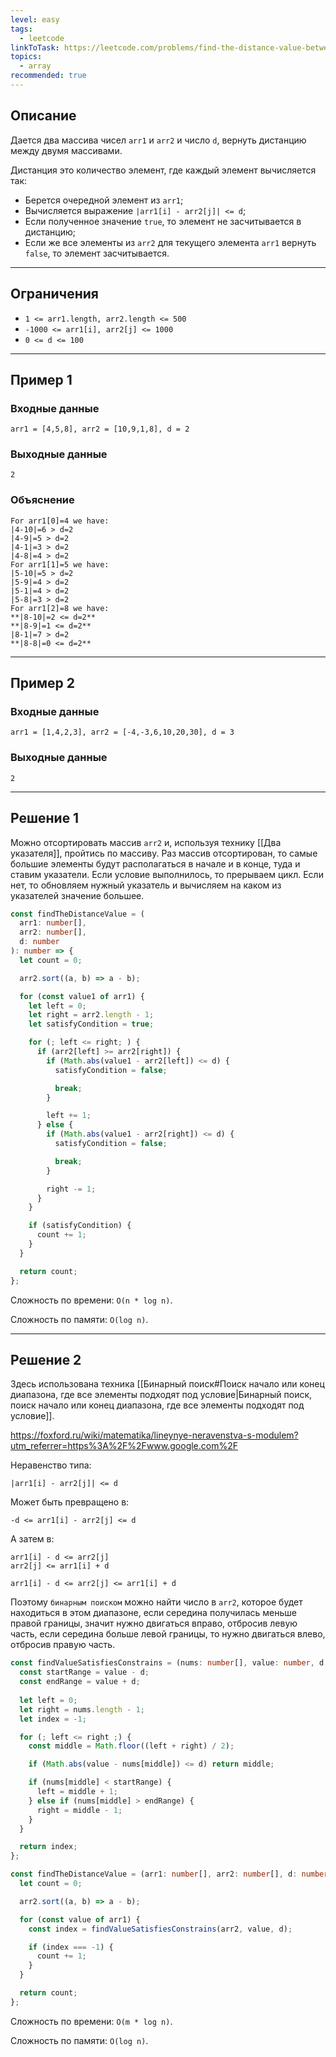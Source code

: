 ```yaml
---
level: easy
tags:
  - leetcode
linkToTask: https://leetcode.com/problems/find-the-distance-value-between-two-arrays/
topics:
  - array
recommended: true
---
```

## Описание

Дается два массива чисел `arr1` и `arr2` и число `d`, вернуть дистанцию между двумя массивами.

Дистанция это количество элемент, где каждый элемент вычисляется так:

- Берется очередной элемент из `arr1`;
- Вычисляется выражение `|arr1[i] - arr2[j]| <= d`;
- Если полученное значение `true`, то элемент не засчитывается в дистанцию;
- Если же все элементы из `arr2` для текущего элемента `arr1` вернуть `false`, то элемент засчитывается.

---
## Ограничения

- `1 <= arr1.length, arr2.length <= 500`
- `-1000 <= arr1[i], arr2[j] <= 1000`
- `0 <= d <= 100`

---
## Пример 1

### Входные данные

```
arr1 = [4,5,8], arr2 = [10,9,1,8], d = 2
```
### Выходные данные

```
2
```
### Объяснение

```
For arr1[0]=4 we have: 
|4-10|=6 > d=2 
|4-9|=5 > d=2 
|4-1|=3 > d=2 
|4-8|=4 > d=2 
For arr1[1]=5 we have: 
|5-10|=5 > d=2 
|5-9|=4 > d=2 
|5-1|=4 > d=2 
|5-8|=3 > d=2
For arr1[2]=8 we have:
**|8-10|=2 <= d=2**
**|8-9|=1 <= d=2**
|8-1|=7 > d=2
**|8-8|=0 <= d=2**
```

---
## Пример 2

### Входные данные

```
arr1 = [1,4,2,3], arr2 = [-4,-3,6,10,20,30], d = 3
```
### Выходные данные

```
2
```

---
## Решение 1

Можно отсортировать массив `arr2` и, используя технику [[Два указателя]], пройтись по массиву. Раз массив отсортирован, то самые большие элементы будут располагаться в начале и в конце, туда и ставим указатели. Если условие выполнилось, то прерываем цикл. Если нет, то обновляем нужный указатель и вычисляем на каком из указателей значение большее.

```typescript
const findTheDistanceValue = (
  arr1: number[],
  arr2: number[],
  d: number
): number => {
  let count = 0;

  arr2.sort((a, b) => a - b);

  for (const value1 of arr1) {
    let left = 0;
    let right = arr2.length - 1;
    let satisfyCondition = true;

    for (; left <= right; ) {
      if (arr2[left] >= arr2[right]) {
        if (Math.abs(value1 - arr2[left]) <= d) {
          satisfyCondition = false;

          break;
        }

        left += 1;
      } else {
        if (Math.abs(value1 - arr2[right]) <= d) {
          satisfyCondition = false;

          break;
        }

        right -= 1;
      }
    }

    if (satisfyCondition) {
      count += 1;
    }
  }

  return count;
};
```

Сложность по времени: `O(n * log n)`.

Сложность по памяти: `O(log n)`.

---
## Решение 2

Здесь использована техника [[Бинарный поиск#Поиск начало или конец диапазона, где все элементы подходят под условие|Бинарный поиск, поиск начало или конец диапазона, где все элементы подходят под условие]].

https://foxford.ru/wiki/matematika/lineynye-neravenstva-s-modulem?utm_referrer=https%3A%2F%2Fwww.google.com%2F

Неравенство типа:

```
|arr1[i] - arr2[j]| <= d
```

Может быть превращено в:

```
-d <= arr1[i] - arr2[j] <= d
```

А затем в:

```
arr1[i] - d <= arr2[j]
arr2[j] <= arr1[i] + d

arr1[i] - d <= arr2[j] <= arr1[i] + d
```

Поэтому `бинарным поиском` можно найти число в `arr2`, которое будет находиться в этом диапазоне, если середина получилась меньше правой границы, значит нужно двигаться вправо, отбросив левую часть, если середина больше левой границы, то нужно двигаться влево, отбросив правую часть.

```typescript
const findValueSatisfiesConstrains = (nums: number[], value: number, d: number) => {
  const startRange = value - d;
  const endRange = value + d;
  
  let left = 0;
  let right = nums.length - 1;
  let index = -1;

  for (; left <= right ;) {
    const middle = Math.floor((left + right) / 2);

    if (Math.abs(value - nums[middle]) <= d) return middle;

    if (nums[middle] < startRange) {
      left = middle + 1;
    } else if (nums[middle] > endRange) {
      right = middle - 1;
    }
  }

  return index;
};

const findTheDistanceValue = (arr1: number[], arr2: number[], d: number): number => {
  let count = 0;

  arr2.sort((a, b) => a - b);

  for (const value of arr1) {
    const index = findValueSatisfiesConstrains(arr2, value, d);

    if (index === -1) {
      count += 1;
    }
  }

  return count;
};
```

Сложность по времени: `O(m * log n)`.

Сложность по памяти: `O(log n)`.